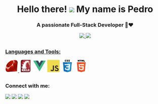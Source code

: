 <h1 align="center">Hello there! <img src="https://github.githubassets.com/images/mona-loading-dark.gif" height="50">  My name is Pedro</h1>

<h3 align="center">A passionate Full-Stack Developer 🚀❤</h3>

<div align="center">
  <a href="https://github.com/PedroPedrassolli">
  <img height="150em" src="https://github-readme-streak-stats.herokuapp.com/?user=PedroPedrassolli&layout=compact&langs_count=7&theme=dracula"/>
  <img height="150em" src="https://github-readme-stats-sigma-five.vercel.app/api/top-langs/?username=PedroPedrassolli&layout=compact&langs_count=10&theme=dracula"/>
</div>

 ##

<h3 align="left">Languages and Tools:</h3>

<p align="left">
	<a href="https://www.ruby-lang.org/en/" target="_blank"><img src="https://raw.githubusercontent.com/devicons/devicon/master/icons/ruby/ruby-original.svg" alt="ruby" width="40" height="40"/> </a>
	<a href="https://rubyonrails.org" target="_blank"><img src="https://raw.githubusercontent.com/devicons/devicon/master/icons/rails/rails-original-wordmark.svg" alt="rails" width="40" height="40"/></a>
	<a href="https://vuejs.org" target="_blank"><img src="https://raw.githubusercontent.com/devicons/devicon/master/icons/vuejs/vuejs-original.svg" alt="vuejs" height="40" width="40" ></a>
	<a href="https://developer.mozilla.org/en-US/docs/Web/JavaScript" target="_blank"><img src="https://raw.githubusercontent.com/devicons/devicon/master/icons/javascript/javascript-original.svg" alt="javascript" width="40" height="40"/></a>
	<a href="https://developer.mozilla.org/pt-BR/docs/Web/CSS" target="_blank"><img src="https://raw.githubusercontent.com/devicons/devicon/master/icons/css3/css3-original-wordmark.svg" alt="css3" width="40" height="40"/></a>
	<a href="https://developer.mozilla.org/pt-BR/docs/Web/HTML" target="_blank"><img src="https://raw.githubusercontent.com/devicons/devicon/master/icons/html5/html5-original-wordmark.svg" alt="html5" width="40" height="40"/></a>
</p>

  ##

<h3 align="left">Connect with me:</h3>

<p align="left">
	<div>
		<a href="https://www.linkedin.com/in/pedro-pedrassolli-97b636162" target="_blank"><img src="https://img.shields.io/badge/-LinkedIn-%230077B5?style=for-the-badge&logo=linkedin&logoColor=white" target="_blank"></a>
		<a href = "mailto:pedropedrassolli@outlook.com"><img src="https://img.shields.io/badge/-Outlook-%23333?style=for-the-badge&logo=microsoft-outlook&logoColor=white" target="_blank"></a>
	  	<a href="https://discordapp.com/users/938907256764891216" target="_blank"><img src="https://img.shields.io/badge/Discord-7289DA?style=for-the-badge&logo=discord&logoColor=white" target="_blank"></a> 
		<a href="https://instagram.com/peroboli" target="_blank"><img src="https://img.shields.io/badge/-Instagram-%23E4405F?style=for-the-badge&logo=instagram&logoColor=white" target="_blank"></a>
	</div>
</p>
